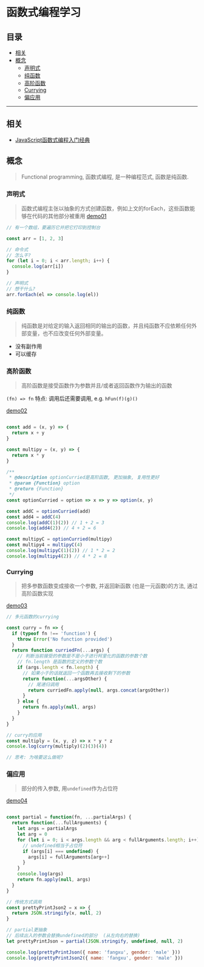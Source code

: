 # 函数式编程学习<!-- omit in toc -->

## 目录<!-- omit in toc -->
- [相关](#%E7%9B%B8%E5%85%B3)
- [概念](#%E6%A6%82%E5%BF%B5)
  - [声明式](#%E5%A3%B0%E6%98%8E%E5%BC%8F)
  - [纯函数](#%E7%BA%AF%E5%87%BD%E6%95%B0)
  - [高阶函数](#%E9%AB%98%E9%98%B6%E5%87%BD%E6%95%B0)
  - [Currying](#Currying)
  - [偏应用](#%E5%81%8F%E5%BA%94%E7%94%A8)

---

## 相关
- [JavaScript函数式编程入门经典](https://cfangxu-2.gitbook.io/front-end-basics/javascript/li-lun-pian/fp)

## 概念
> Functional programming, 函数式编程, 是一种编程范式, 函数是纯函数.

### 声明式
> 函数式编程主张以抽象的方式创建函数，例如上文的forEach，这些函数能够在代码的其他部分被重用
[demo01](code/01.js)
```js
// 有一个数组，要遍历它并把它打印到控制台

const arr = [1, 2, 3]

// 命令式
// 怎么干?
for (let i = 0; i < arr.length; i++) {
  console.log(arr[i])
}

// 声明式
// 想干什么?
arr.forEach(el => console.log(el))

```
### 纯函数
> 纯函数是对给定的输入返回相同的输出的函数，并且纯函数不应依赖任何外部变量，也不应改变任何外部变量。

- 没有副作用
- 可以缓存

### 高阶函数
> 高阶函数是接受函数作为参数并且/或者返回函数作为输出的函数

`(fn) => fn`
特点: 调用后还需要调用, e.g. `hFun(f)(g)()`

[demo02](code/02.js)

```js

const add = (x, y) => {
  return x + y
}

const multipy = (x, y) => {
  return x * y
}

/**
 * @description optionCurried是高阶函数, 更加抽象, 复用性更好
 * @param {Function} option
 * @return {Function}
 */
const optionCurried = option => x => y => option(x, y)

const addC = optionCurried(add)
const add4 = addC(4)
console.log(addC(1)(2)) // 1 + 2 = 3
console.log(add4(2)) // 4 + 2 = 6

const multipyC = optionCurried(multipy)
const multipy4 = multipyC(4)
console.log(multipyC(1)(2)) // 1 * 2 = 2
console.log(multipy4(2)) // 4 * 2 = 8

```
### Currying
> 把多参数函数变成接收一个参数, 并返回新函数 (也是一元函数)的方法, 通过高阶函数实现

[demo03](code/03.js)

```js
// 多元函数的currying

const curry = fn => {
  if (typeof fn !== 'function') {
    throw Error('No function provided')
  }
  return function curriedFn(...args) {
    // 判断当前接受的参数是不是小于进行柯里化的函数的参数个数
    // fn.length 是函数的定义的参数个数
    if (args.length < fn.length) {
      // 如果小于的话就返回一个函数再去接收剩下的参数
      return function(...argsOther) {
        // 尾递归调用
        return curriedFn.apply(null, args.concat(argsOther))
      }
    } else {
      return fn.apply(null, args)
    }
  }
}

// curry的应用
const multiply = (x, y, z) => x * y * z
console.log(curry(multiply)(2)(3)(4))

// 思考: 为啥要这么做呢?

```
### 偏应用
> 部分的传入参数, 用`undefined`作为占位符

[demo04](code/04.js)

```js

const partial = function(fn, ...partialArgs) {
  return function(...fullArguments) {
    let args = partialArgs
    let arg = 0
    for (let i = 0; i < args.length && arg < fullArguments.length; i++) {
      // undefined相当于占位符
      if (args[i] === undefined) {
        args[i] = fullArguments[arg++]
      }
    }
    console.log(args)
    return fn.apply(null, args)
  }
}

// 传统方式调用
const prettyPrintJson2 = x => {
  return JSON.stringify(x, null, 2)
}

// partial更抽象
// 后续出入的参数会替换undefined的部分  (从左向右的替换)
let prettyPrintJson = partial(JSON.stringify, undefined, null, 2)

console.log(prettyPrintJson({ name: 'fangxu', gender: 'male' }))
console.log(prettyPrintJson2({ name: 'fangxu', gender: 'male' }))

```
